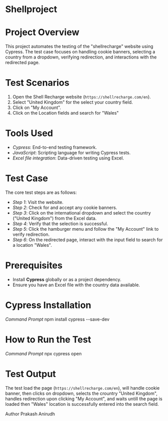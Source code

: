 # Shellproject

# Project Overview

This project automates the testing of the "shellrecharge" website using Cypress. The test case focuses on handling cookie banners, selecting a country from a dropdown, verifying redirection, and interactions with the redirected page.

# Test Scenarios

1. Open the Shell Recharge website (`https://shellrecharge.com/en`).
2. Select "United Kingdom" for the select your country field.
3. Click on "My Account".
4. Click on the Location fields and search for "Wales"

# Tools Used

- *Cypress*: End-to-end testing framework.
- *JavaScript*: Scripting language for writing Cypress tests.
- *Excel file integration*: Data-driven testing using Excel.

# Test Case

The core test steps are as follows:

- *Step 1*: Visit the website.
- *Step 2*: Check for and accept any cookie banners.
- *Step 3*: Click on the international dropdown and select the country ("United Kingdom") from the Excel data.
- *Step 4*: Verify that the selection is successful.
- *Step 5*: Click the hamburger menu and follow the "My Account" link to verify redirection.
- *Step 6*: On the redirected page, interact with the input field to search for a location "Wales".

# Prerequisites

- Install **Cypress** globally or as a project dependency.
- Ensure you have an Excel file with the country data available.

# Cypress Installation

*Command Prompt*
npm install cypress --save-dev

# How to Run the Test
*Command Prompt*
npx cypress open

# Test Output
The test load the page (`https://shellrecharge.com/en`), will handle cookie banner, then clicks on dropdown, selects the crountry "United Kingdom", handles redirection upon clicking "My Account", and waits untill the page is loaded then "Wales" location is successfully entered into the search field.

Author
Prakash Anirudh

